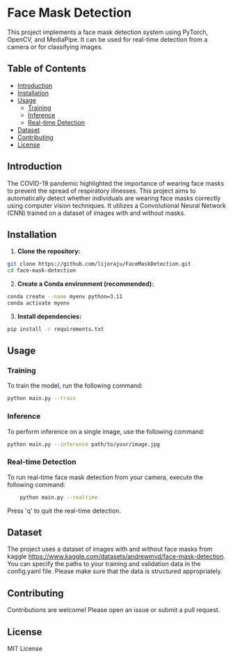 # Face Mask Detection

This project implements a face mask detection system using PyTorch, OpenCV, and MediaPipe. It can be used for real-time detection from a camera or for classifying images.

## Table of Contents

- [Introduction](#introduction)
- [Installation](#installation)
- [Usage](#usage)
  - [Training](#training)
  - [Inference](#inference)
  - [Real-time Detection](#real-time-detection)
- [Dataset](#dataset)
- [Contributing](#contributing)
- [License](#license)

## Introduction

The COVID-19 pandemic highlighted the importance of wearing face masks to prevent the spread of respiratory illnesses. This project aims to automatically detect whether individuals are wearing face masks correctly using computer vision techniques.  It utilizes a Convolutional Neural Network (CNN) trained on a dataset of images with and without masks.

## Installation

1. **Clone the repository:**

  ```bash
  git clone https://github.com/lijoraju/FaceMaskDetection.git
  cd face-mask-detection
 ```

2. **Create a Conda environment (recommended):**

```bash
conda create --name myenv python=3.11
conda activate myenv
```

3. **Install dependencies:**
```bash
pip install -r requirements.txt
```

## Usage

### Training 

To train the model, run the following command:

```bash
python main.py --train 
```

### Inference

To perform inference on a single image, use the following command:

```bash
python main.py --inference path/to/your/image.jpg
```

### Real-time Detection

To run real-time face mask detection from your camera, execute the following command:

```bash
    python main.py --realtime
```

Press 'q' to quit the real-time detection.

## Dataset

The project uses a dataset of images with and without face masks from kaggle https://www.kaggle.com/datasets/andrewmvd/face-mask-detection.  You can specify the paths to your training and validation data in the config.yaml file.  Please make sure that the data is structured appropriately.

## Contributing

Contributions are welcome! Please open an issue or submit a pull request.

## License

MIT License
